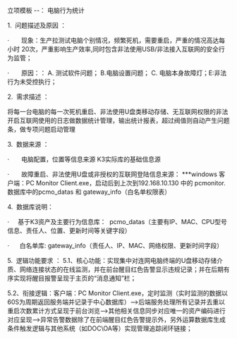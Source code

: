 立项模板 --： 电脑行为统计

1.  问题描述及原因 ：

·       现象：生产拉测试电脑个别情况，频繁死机，需要重启，严重的情况高达每小时 20次，严重影响生产效率,同时包含非法使用USB/非法接入互联网的安全行为监管；

·       原因：： A. 测试软件问题； B.电脑设置问题； C. 电脑本身故障灯；E:非法行为未受控执行；

2.  需求描述 ：

 将每一台电脑的每一次死机重启、非法使用U盘类移动存储、无互联网权限的非法开启互联网使用的日志做数据统计管理，输出统计报表，超过阀值则自动产生问题条，做专项问题启动管理

3.  数据来源 ：

·       电脑配置，位置等信息来源 K3实际库的基础信息源

·       故障重启、非法使用U盘或非授权的互联网登陆信息来源： ***windows 客户端：PC Monitor Client.exe，启动后到上次到192.168.10.130 中的 pcmonitor. 数据库中的pcmo_datas 和 gateway_info（白名单权限表）

4.  数据库说明：

·     基于K3资产及主要行为信息库：  pcmo_datas（主要有IP、MAC、CPU型号信息、责任人、位置、更新时间等关键字段）

·      白名单库:  gateway_info（责任人、IP、MAC、网络权限、更新时间字段）

5.  逻辑功能要求 ：
5.1、核心功能：实现集中对连网电脑终端的U盘移动存储介质、网络连接状态的在线监测，并在前台醒目红色告警显示违规记录；并在后期有序实现将醒目报警呈现于主页的“消息通知”栏；

5.2、衔接逻辑：客户端：PC Monitor Client.exe，定时监测（实时监测的数据以60S为周期返回服务端并记录于中心数据库）-->后端服务处理所有记录并去重以重启次数累计方式呈现于前台浏览-->其他相关信息同步对应唯一的资产编码进行对应呈现-->异常告警数据除了在前端醒目红色告警提示外，另外运算数据库生成条件触发逻辑与其他系统（如DOC\OA等）实现管理追踪闭环链接；
